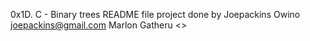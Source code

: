 0x1D. C - Binary trees README file project done by
Joepackins Owino <joepackins@gmail.com>
Marlon Gatheru <>
